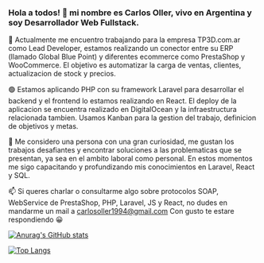 ### Hola a todos! 👋 mi nombre es Carlos Oller, vivo en Argentina y soy Desarrollador Web Fullstack.

🔭 Actualmente me encuentro trabajando para la empresa TP3D.com.ar como Lead Developer, estamos realizando un conector entre su ERP (llamado Global Blue Point) y diferentes ecommerce como PrestaShop y WooCommerce. El objetivo es automatizar la carga de ventas, clientes, actualizacion de stock y precios.

🟢 Estamos aplicando PHP con su framework Laravel para desarrollar el backend y el frontend lo estamos realizando en React. El deploy de la aplicacion se encuentra realizado en DigitalOcean y la infraestructura relacionada tambien.
Usamos Kanban para la gestion del trabajo, definicion de objetivos y metas.

🌱 Me considero una persona con una gran curiosidad, me gustan los trabajos desafiantes y encontrar soluciones a las problematicas que se presentan, ya sea en el ambito laboral como personal. En estos momentos me sigo capacitando y profundizando mis conocimientos en Laravel, React y SQL.

📫 Si queres charlar o consultarme algo sobre protocolos SOAP, WebService de PrestaShop, PHP, Laravel, JS y React, no dudes en mandarme un mail a carlosoller1994@gmail.com
Con gusto te estare respondiendo 😀

[![Anurag's GitHub stats](https://github-readme-stats.vercel.app/api?username=cdoller&count_private=true&show_icons=true&theme=tokyonight)](https://github.com/anuraghazra/github-readme-stats)

[![Top Langs](https://github-readme-stats.vercel.app/api/top-langs/?username=cdoller&layout=compact)](https://github.com/anuraghazra/github-readme-stats)



<!--
**cdoller/cdoller** is a ✨ _special_ ✨ repository because its `README.md` (this file) appears on your GitHub profile.

Here are some ideas to get you started:

- 🔭 I’m currently working on ...
- 🌱 I’m currently learning ...
- 👯 I’m looking to collaborate on ...
- 🤔 I’m looking for help with ...
- 💬 Ask me about ...
- 📫 How to reach me: ...
- 😄 Pronouns: ...
- ⚡ Fun fact: ...
-->
